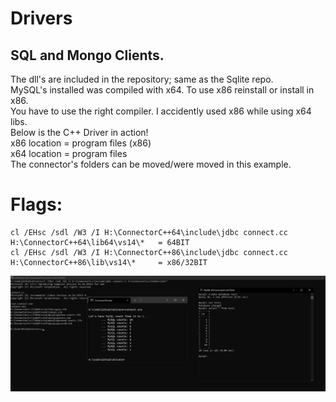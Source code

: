 # Drivers
## SQL and Mongo Clients.
The dll's are included in the repository; same as the Sqlite repo.<br>
MySQL's installed was compiled with x64. To use x86 reinstall or install in x86.<br>
You have to use the right compiler. I accidently used x86 while using x64 libs.<br>
Below is the C++ Driver in action!<br>
x86 location = program files (x86)<br>
x64 location = program files<br>
The connector's folders can be moved/were moved in this example.
# Flags:
    cl /EHsc /sdl /W3 /I H:\ConnectorC++64\include\jdbc connect.cc H:\ConnectorC++64\lib64\vs14\*   = 64BIT
    cl /EHsc /sdl /W3 /I H:\ConnectorC++86\include\jdbc connect.cc H:\ConnectorC++86\lib\vs14\*     = x86/32BIT
![Ideal C++ output](images/idealOutput.PNG)

